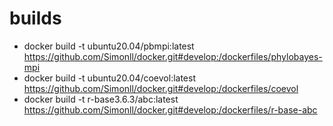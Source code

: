 # builds
- docker build -t ubuntu20.04/pbmpi:latest https://github.com/Simonll/docker.git#develop:/dockerfiles/phylobayes-mpi
- docker build -t ubuntu20.04/coevol:latest https://github.com/Simonll/docker.git#develop:/dockerfiles/coevol
- docker build -t r-base3.6.3/abc:latest https://github.com/Simonll/docker.git#develop:/dockerfiles/r-base-abc

